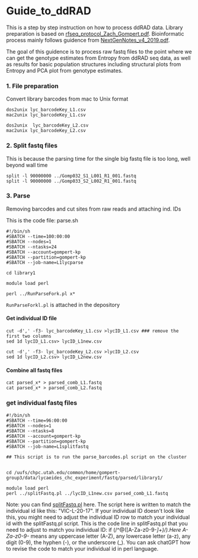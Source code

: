 # Guide_to_ddRAD
This is a step by step instruction on how to process ddRAD data. Library preparation is based on [rfseq_protocol_Zach_Gompert.pdf](rfseq_protocol_Zach_Gompert.pdf). Bioinformatic process mainly follows guidence from [NextGenNotes_v4_2019.pdf](NextGenNotes_v4_2019.pdf). 

The goal of this guidence is to process raw fastq files to the point where we can get the genotype estimates from Entropy from ddRAD seq data, as well as results for basic population structures including structural plots from Entropy and PCA plot from genotype estimates. 

### 1. File preparation ###
Convert library barcodes from mac to Unix format 
```
dos2unix lyc_barcodeKey_L1.csv
mac2unix lyc_barcodeKey_L1.csv 

dos2unix  lyc_barcodeKey_L2.csv
mac2unix lyc_barcodeKey_L2.csv 
```

### 2. Split fastq files ####
This is because the parsing time for the single big fastq file is too long, well beyond wall time 
```
split -l 90000000 ../Gomp032_S1_L001_R1_001.fastq
split -l 90000000 ../Gomp033_S2_L002_R1_001.fastq
```

### 3. Parse ### 
Removing barcodes and cut sites from raw reads and attaching ind. IDs

This is the code file: parse.sh
```
#!/bin/sh 
#SBATCH --time=100:00:00
#SBATCH --nodes=1
#SBATCH --ntasks=24
#SBATCH --account=gompert-kp
#SBATCH --partition=gompert-kp
#SBATCH --job-name=L1lycparse

cd library1

module load perl

perl ../RunParseFork.pl x*
```
`RunParseForkl.pl` is attached in the depository 

#### Get individual ID file 
```
cut -d',' -f3- lyc_barcodeKey_L1.csv >lycID_L1.csv ### remove the first two columns
sed 1d lycID_L1.csv> lycID_L1new.csv

cut -d',' -f3- lyc_barcodeKey_L2.csv >lycID_L2.csv
sed 1d lycID_L2.csv> lycID_L2new.csv
```
#### Combine all fastq files #######
```
cat parsed_x* > parsed_comb_L1.fastq
cat parsed_x* > parsed_comb_L2.fastq
```
### get individual fastq files ###
```
#!/bin/sh
#SBATCH --time=96:00:00
#SBATCH --nodes=1
#SBATCH --ntasks=8
#SBATCH --account=gompert-kp
#SBATCH --partition=gompert-kp
#SBATCH --job-name=L1splitfastq

## This script is to run the parse_barcodes.pl script on the cluster


cd /uufs/chpc.utah.edu/common/home/gompert-group3/data/lycaeides_chc_experiment/fastq/parsed/library1/

module load perl
perl ../splitFastq.pl ../lycID_L1new.csv parsed_comb_L1.fastq
```
Note: you can find [splitFastq.pl](splitFastq.pl) here. The script here is written to match the individual id like this: "VIC-L-20-17". If your individual ID doesn't look like this, you might need to adjust the individual ID row to match your individual id with the splitFastq.pl script.
This is the code line in splitFastq.pl that you need to adjust to match you individual ID: if (/^\@([A-Za-z0-9\-_]+)/).Here A-Za-z0-9\-_ means any uppercase letter (A-Z), any lowercase letter (a-z), any digit (0-9), the hyphen (-), or the underscore (_). You can ask chatGPT how to revise the code to match your individual id in perl language. 
